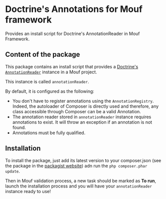 Doctrine's Annotations for Mouf framework
=========================================

Provides an install script for Doctrine's AnnotationReader in Mouf Framework.

Content of the package
----------------------

This package contains an install script that provides a [Doctrine's `AnnotationReader`](http://docs.doctrine-project.org/projects/doctrine-common/en/latest/reference/annotations.html) instance in a Mouf project.

This instance is called `annotationReader`.

By default, it is configured as the following:

- You don't have to register annotations using the `AnnotationRegistry`. Indeed, the autoloader of Composer is directly used and therefore, any class accessible through Composer can be a valid Annotation.
- The annotation reader stored in `annotationReader` instance requires annotations to exist. It will throw an exception if an annotation is not found.
- Annotations must be fully qualified.

Installation
------------

To install the package, just add its latest version to your composer.json (see the package in the [packagist website](https://packagist.org/packages/mouf/utils.common.doctrine-annotations-wrapper)) adn run the `php composer.phar update`.

Then in Mouf validation process, a new task should be marked as **To run**, launch the installation process and you will have your `annotationReader` instance ready to use!